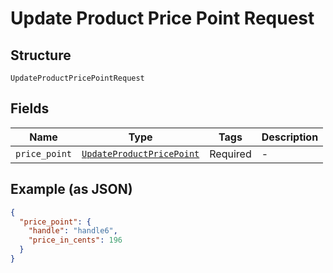 
# Update Product Price Point Request

## Structure

`UpdateProductPricePointRequest`

## Fields

| Name | Type | Tags | Description |
|  --- | --- | --- | --- |
| `price_point` | [`UpdateProductPricePoint`](../../doc/models/update-product-price-point.md) | Required | - |

## Example (as JSON)

```json
{
  "price_point": {
    "handle": "handle6",
    "price_in_cents": 196
  }
}
```

